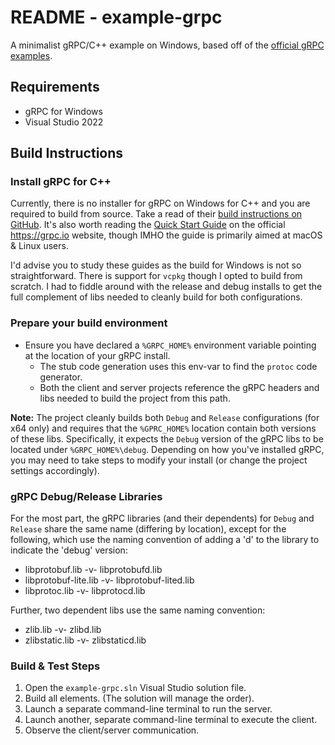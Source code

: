 # README - example-grpc

A minimalist gRPC/C++ example on Windows, based off of the [official gRPC examples](https://github.com/grpc/grpc/tree/master/examples/cpp/helloworld).

## Requirements
* gRPC for Windows
* Visual Studio 2022

## Build Instructions

### Install gRPC for C++

Currently, there is no installer for gRPC on Windows for C++ and you are required to build from source. Take a read of their [build instructions on GitHub](https://github.com/grpc/grpc/blob/master/BUILDING.md). It's also worth reading the [Quick Start Guide](https://grpc.io/docs/languages/cpp/quickstart/) on the official https://grpc.io website, though IMHO the guide is primarily aimed at macOS & Linux users. 

I'd advise you to study these guides as the build for Windows is not so straightforward. There is support for `vcpkg` though I opted to build from scratch. I had to fiddle around with the release and debug installs to get the full complement of libs needed to cleanly build for both configurations. 

### Prepare your build environment

* Ensure you have declared a `%GRPC_HOME%` environment variable pointing at the location of your gRPC install. 
    * The stub code generation uses this env-var to find the `protoc` code generator.
    * Both the client and server projects reference the gRPC headers and libs needed to build the project from this path.

**Note:** The project cleanly builds both `Debug` and `Release` configurations (for x64 only) and requires that the `%GPRC_HOME%` location contain both versions of these libs. Specifically, it expects the `Debug` version of the gRPC libs to be located under `%GRPC_HOME%\debug`. Depending on how you've installed gRPC, you may need to take steps to modify your install (or change the project settings accordingly).

### gRPC Debug/Release Libraries
For the most part, the gRPC libraries (and their dependents) for `Debug` and `Release` share the same name (differing by location), except for the following, which use the naming convention of adding a 'd' to the library to indicate the 'debug' version:

* libprotobuf.lib -v- libprotobufd.lib
* libprotobuf-lite.lib -v- libprotobuf-lited.lib
* libprotoc.lib -v- libprotocd.lib

Further, two dependent libs use the same naming convention:

* zlib.lib -v- zlibd.lib
* zlibstatic.lib -v- zlibstaticd.lib

### Build & Test Steps

1. Open the `example-grpc.sln` Visual Studio solution file. 
2. Build all elements. (The solution will manage the order).
3. Launch a separate command-line terminal to run the server. 
4. Launch another, separate command-line terminal to execute the client. 
5. Observe the client/server communication. 